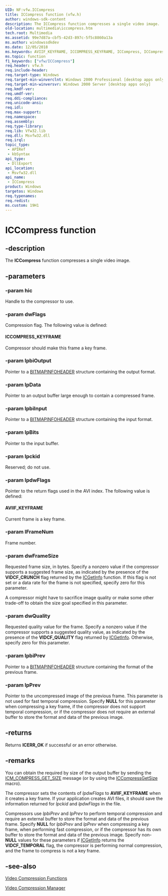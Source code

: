 ```yaml
---
UID: NF:vfw.ICCompress
title: ICCompress function (vfw.h)
author: windows-sdk-content
description: The ICCompress function compresses a single video image.
old-location: multimedia\iccompress.htm
tech.root: Multimedia
ms.assetid: 99e7d87a-cbf5-42d3-897c-5f5c8860a13a
ms.author: windowssdkdev
ms.date: 12/05/2018
ms.keywords: AVIIF_KEYFRAME, ICCOMPRESS_KEYFRAME, ICCompress, ICCompress function [Windows Multimedia], _win32_ICCompress, multimedia.iccompress, vfw/ICCompress
ms.topic: function
f1_keywords: ["vfw/ICCompress"]
req.header: vfw.h
req.include-header: 
req.target-type: Windows
req.target-min-winverclnt: Windows 2000 Professional [desktop apps only]
req.target-min-winversvr: Windows 2000 Server [desktop apps only]
req.kmdf-ver: 
req.umdf-ver: 
req.ddi-compliance: 
req.unicode-ansi: 
req.idl: 
req.max-support: 
req.namespace: 
req.assembly: 
req.type-library: 
req.lib: Vfw32.lib
req.dll: Msvfw32.dll
req.irql: 
topic_type:
 - APIRef
 - kbSyntax
api_type:
 - DllExport
api_location:
 - Msvfw32.dll
api_name:
 - ICCompress
product: Windows
targetos: Windows
req.typenames: 
req.redist: 
ms.custom: 19H1
---
```


# ICCompress function


## -description



The <b>ICCompress</b> function compresses a single video image.




## -parameters




### -param hic

Handle to the compressor to use.
          


### -param dwFlags

Compression flag. The following value is defined:
          



#### ICCOMPRESS_KEYFRAME

Compressor should make this frame a key frame.


### -param lpbiOutput

Pointer to a <a href="https://docs.microsoft.com/windows/desktop/api/wingdi/ns-wingdi-tagbitmapinfoheader">BITMAPINFOHEADER</a> structure containing the output format.
          


### -param lpData

Pointer to an output buffer large enough to contain a compressed frame.
          


### -param lpbiInput

Pointer to a <a href="https://docs.microsoft.com/windows/desktop/api/wingdi/ns-wingdi-tagbitmapinfoheader">BITMAPINFOHEADER</a> structure containing the input format.
          


### -param lpBits

Pointer to the input buffer.
          


### -param lpckid

Reserved; do not use.
          


### -param lpdwFlags

Pointer to the return flags used in the AVI index. The following value is defined:
          



#### AVIIF_KEYFRAME

Current frame is a key frame.


### -param lFrameNum

Frame number.


### -param dwFrameSize

Requested frame size, in bytes. Specify a nonzero value if the compressor supports a suggested frame size, as indicated by the presence of the <b>VIDCF_CRUNCH</b> flag returned by the <a href="https://docs.microsoft.com/windows/desktop/api/vfw/nf-vfw-icgetinfo">ICGetInfo</a> function. If this flag is not set or a data rate for the frame is not specified, specify zero for this parameter.

A compressor might have to sacrifice image quality or make some other trade-off to obtain the size goal specified in this parameter.


### -param dwQuality

Requested quality value for the frame. Specify a nonzero value if the compressor supports a suggested quality value, as indicated by the presence of the <b>VIDCF_QUALITY</b> flag returned by <a href="https://docs.microsoft.com/windows/desktop/api/vfw/nf-vfw-icgetinfo">ICGetInfo</a>. Otherwise, specify zero for this parameter.
          


### -param lpbiPrev

Pointer to a <a href="https://docs.microsoft.com/windows/desktop/api/wingdi/ns-wingdi-tagbitmapinfoheader">BITMAPINFOHEADER</a> structure containing the format of the previous frame.
          


### -param lpPrev

Pointer to the uncompressed image of the previous frame. This parameter is not used for fast temporal compression. Specify <b>NULL</b> for this parameter when compressing a key frame, if the compressor does not support temporal compression, or if the compressor does not require an external buffer to store the format and data of the previous image.
          


## -returns



Returns <b>ICERR_OK</b> if successful or an error otherwise.
          




## -remarks



You can obtain the required by size of the output buffer by sending the <a href="https://docs.microsoft.com/windows/desktop/Multimedia/icm-compress-get-size">ICM_COMPRESS_GET_SIZE</a> message (or by using the <a href="https://docs.microsoft.com/windows/desktop/api/vfw/nf-vfw-iccompressgetsize">ICCompressGetSize</a> macro).

The compressor sets the contents of <i>lpdwFlags</i> to <b>AVIIF_KEYFRAME</b> when it creates a key frame. If your application creates AVI files, it should save the information returned for <i>lpckid</i> and <i>lpdwFlags</i> in the file.

Compressors use <i>lpbiPrev</i> and <i>lpPrev</i> to perform temporal compression and require an external buffer to store the format and data of the previous frame. Specify <b>NULL</b> for <i>lpbiPrev</i> and <i>lpPrev</i> when compressing a key frame, when performing fast compression, or if the compressor has its own buffer to store the format and data of the previous image. Specify non-<b>NULL</b> values for these parameters if <a href="https://docs.microsoft.com/windows/desktop/api/vfw/nf-vfw-icgetinfo">ICGetInfo</a> returns the <b>VIDCF_TEMPORAL</b> flag, the compressor is performing normal compression, and the frame to compress is not a key frame.




## -see-also




<a href="https://docs.microsoft.com/windows/desktop/Multimedia/video-compression-functions">Video Compression Functions</a>



<a href="https://docs.microsoft.com/windows/desktop/Multimedia/video-compression-manager">Video Compression Manager</a>
 

 

